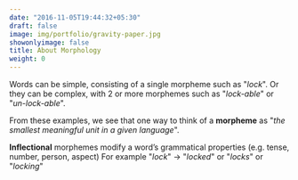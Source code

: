 ```yaml
---
date: "2016-11-05T19:44:32+05:30"
draft: false
image: img/portfolio/gravity-paper.jpg
showonlyimage: false
title: About Morphology
weight: 0
---
```


Words can be simple, consisting of a single morpheme such as "*lock*". Or they can be complex, with 2 or more morphemes such as "*lock-able*" or "*un-lock-able*".  

<!--more-->

From these examples, we see that one way to think of a **morpheme**  as  "*the smallest meaningful unit in a given language*". 

**Inflectional** morphemes modify a word’s grammatical properties (e.g. tense, number, person, aspect) 
For example "*lock*" → "*locked*" or "*locks*"  or "*locking*"